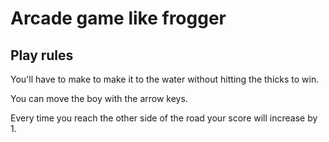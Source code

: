 # Arcade game like frogger

## Play rules

You'll have to make to make it to the water without hitting the thicks to win.

You can move the boy with the arrow keys.

Every time you reach the other side of the road your score will increase by 1.
